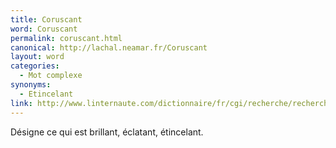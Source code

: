 ```yaml
---
title: Coruscant
word: Coruscant
permalink: coruscant.html
canonical: http://lachal.neamar.fr/Coruscant
layout: word
categories:
  - Mot complexe
synonyms:
  - Etincelant
link: http://www.linternaute.com/dictionnaire/fr/cgi/recherche/recherche.php
---
```


Désigne ce qui est brillant, éclatant, étincelant.

